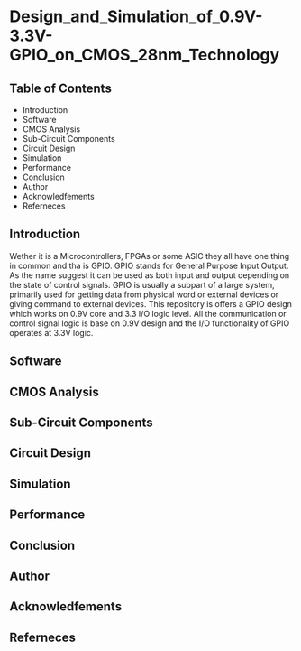 # Design_and_Simulation_of_0.9V-3.3V-GPIO_on_CMOS_28nm_Technology

## Table of Contents
  * Introduction
  * Software
  * CMOS Analysis
  * Sub-Circuit Components
  * Circuit Design
  * Simulation
  * Performance
  * Conclusion
  * Author
  * Acknowledfements
  * Referneces

## Introduction
Wether it is a Microcontrollers, FPGAs or some ASIC they all have one thing in common and tha is GPIO. GPIO stands for General Purpose Input Output. As the name suggest it can be used as both input and output depending on the state of control signals. GPIO is usually a subpart of a large system, primarily used for getting data from physical word or external devices or giving command to external devices. This repository is offers a GPIO design which works on 0.9V core and 3.3 I/O logic level. All the communication or control signal logic is base on 0.9V design and the I/O functionality of GPIO operates at 3.3V logic.

## Software
## CMOS Analysis
## Sub-Circuit Components
## Circuit Design
## Simulation
## Performance
## Conclusion
## Author
## Acknowledfements
## Referneces

